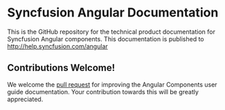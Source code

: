﻿# Syncfusion Angular Documentation

This is the GitHub repository for the technical product documentation for Syncfusion Angular components. This documentation is published to http://help.syncfusion.com/angular

## Contributions Welcome!

We welcome the [pull request](https://docs.github.com/en/github/managing-files-in-a-repository/editing-files-in-another-users-repository) for improving the Angular Components user guide documentation. Your contribution towards this will be greatly appreciated.